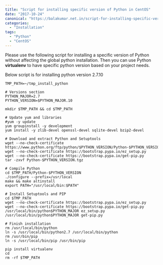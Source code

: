 ```yaml
---
title: "Script for installing specific version of Python in CentOS"
date: "2017-10-24"
canonical: "https://balakumar.net.in/script-for-installing-specific-version-of-python-in-centos/"
categories: 
  - "Installation"
tags: 
  - "Python"
  - "CentOS"
---
```


Please use the following script for installing a specific version of Python without affecting the global python installation. Then you can use Python **virtualenv** to have specific python version based on your project needs.

Below script is for installing python version 2.7.10

```shell
TMP_PATH=~/tmp_install_python

# Versions section
PYTHON_MAJOR=2.7
PYTHON_VERSION=$PYTHON_MAJOR.10

mkdir $TMP_PATH && cd $TMP_PATH

# Update yum and libraries
#yum -y update
yum groupinstall -y development
yum install -y zlib-devel openssl-devel sqlite-devel bzip2-devel

# Download and extract Python and Setuptools
wget --no-check-certificate https://www.python.org/ftp/python/$PYTHON_VERSION/Python-$PYTHON_VERSION.tgz
wget --no-check-certificate https://bootstrap.pypa.io/ez_setup.py
wget --no-check-certificate https://bootstrap.pypa.io/get-pip.py
tar -zxvf Python-$PYTHON_VERSION.tgz

# Compile Python
cd $TMP_PATH/Python-$PYTHON_VERSION
./configure --prefix=/usr/local
make && make altinstall
export PATH="/usr/local/bin:$PATH"

# Install Setuptools and PIP
cd $TMP_PATH
wget --no-check-certificate https://bootstrap.pypa.io/ez_setup.py
wget --no-check-certificate https://bootstrap.pypa.io/get-pip.py
/usr/local/bin/python$PYTHON_MAJOR ez_setup.py
/usr/local/bin/python$PYTHON_MAJOR get-pip.py

# Finish installation
rm /usr/local/bin/python
ln -s /usr/local/bin/python2.7 /usr/local/bin/python
rm /usr/bin/pip
ln -s /usr/local/bin/pip /usr/bin/pip

pip install virtualenv
cd
rm -rf $TMP_PATH
```